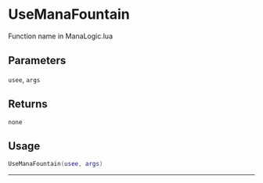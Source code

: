 # UseManaFountain
Function name in ManaLogic.lua
## Parameters
`usee`, `args`
## Returns
`none`
## Usage
```lua
UseManaFountain(usee, args)
```
---
